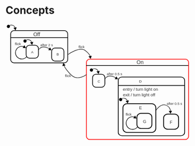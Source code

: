 # Concepts

<style>
  .state {
    fill: none; stroke: rgb(0, 0, 0); stroke-width: 3;
  }
  g.highlight>.state {
    stroke: red;
  }
</style>

<script>
</script>

<svg viewBox="-111.18638610839844 -43.07823944091797 858.5973510742188 549.2330322265625" width="858.5973510742188" height="549.2330322265625" xmlns="http://www.w3.org/2000/svg" xmlns:bx="https://boxy-svg.com">
  <g transform="matrix(1, 0, 0, 1, 0, 0)">
    <g>
      <rect x="-88.152" y="-10.866" width="262.559" height="148.015" class="state" rx="15.659" ry="15.659"/>
      <path style="fill: rgb(216, 216, 216); stroke: rgb(0, 0, 0); stroke-width: 3;" d="M -87.235 21.511 L 173.872 21.511"/>
      <text x="15.955" y="14.711" style="fill: rgb(51, 51, 51); font-family: sans-serif; font-size: 24px; stroke-width: 3px; white-space: pre;">Off</text>
    </g>
    <g transform="matrix(1, 0, 0, 1, -2, 10)">
      <rect x="-14.856" y="46.198" width="56.462" height="59.889" class="state" rx="15.659" ry="15.659"/>
      <text x="8.117" y="83.687" style="fill: rgb(51, 51, 51); font-family: sans-serif; font-size: 16px; white-space: pre;">A</text>
    </g>
    <g transform="matrix(1, 0, 0, 1, -2, 10)">
      <rect x="102.478" y="59.132" width="56.462" height="59.889" class="state" rx="15.659" ry="15.659"/>
      <text x="125.183" y="93.983" style="fill: rgb(51, 51, 51); font-family: sans-serif; font-size: 16px; white-space: pre;">B</text>
    </g>
    <g transform="matrix(1, 0, 0, 1, -2, 10)">
      <path d="M 52.991 13.003 L 60.431 25.89 L 45.55 25.89 L 52.991 13.003 Z" style="" transform="matrix(0.999043, 0.043751, -0.043751, 0.999043, -75.254522, 30.734625)" bx:shape="triangle 45.55 13.003 14.881 12.887 0.5 0 1@5e4c3892"/>
      <text x="-66.43" y="46.318" style="fill: rgb(51, 51, 51); font-family: sans-serif; font-size: 16px; white-space: pre;">flick</text>
      <path d="M 461.164 554.224 A 63.697 63.697 0 1 1 383.028 484.088 L 383.263 485.06 A 62.697 62.697 0 1 0 460.172 554.095 Z" style="fill: none; stroke: rgb(0, 0, 0); stroke-width: 4.35656;" transform="matrix(0.382873, 0.253299, -0.253299, 0.382873, -48.968494, -229.270981)" bx:shape="pie 398 546 62.697 63.697 97.418 346.405 1@eb644306"/>
    </g>
    <g transform="matrix(1, 0, 0, 1, -2, 10)">
      <text x="50.45" y="50.987" style="fill: rgb(51, 51, 51); font-family: sans-serif; font-size: 16px; white-space: pre;">after 2 s</text>
      <path style="stroke: rgb(0, 0, 0); fill: none; stroke-width: 2;" d="M 41.869 67.712 C 41.869 67.712 48.971 54.864 64.596 54.485 C 80.221 54.106 92.077 62.89 92.077 62.89"/>
      <path d="M 52.991 13.003 L 60.431 25.89 L 45.55 25.89 L 52.991 13.003 Z" style="" transform="matrix(0.999043, 0.043751, -0.043751, 0.999043, 42.678887, 40.822474)" bx:shape="triangle 45.55 13.003 14.881 12.887 0.5 0 1@5e4c3892"/>
    </g>
    <g transform="matrix(1, 0, 0, 1, -83.733116, -22.002293)">
      <ellipse style="" transform="matrix(0.6, 0.8, -0.8, 0.6, 66.684728, -8.839179)" cx="51.177" cy="44.699" rx="7.288" ry="7.288"/>
      <path style="stroke: rgb(0, 0, 0); fill: none; stroke-width: 2;" d="M 67.134 54.917 C 67.134 54.917 72.585 50.566 82.249 54.161 C 91.913 57.756 92.4 65.968 92.4 65.968"/>
      <path d="M 52.991 13.003 L 60.431 25.89 L 45.55 25.89 L 52.991 13.003 Z" style="" transform="matrix(0.646251, 0.763125, -0.763125, 0.64625, 75.1945, 14.086562)" bx:shape="triangle 45.55 13.003 14.881 12.887 0.5 0 1@5e4c3892"/>
    </g>
  </g>
  <g transform="matrix(1, 0, 0, 1, 189.96713256835935, 57.20753860473633)" class="highlight">
    <rect x="70.115" y="63.175" width="470.373" height="368.829" class="state" rx="15.659" ry="15.659"/>
    <path style="fill: rgb(216, 216, 216); stroke: rgb(0, 0, 0); stroke-width: 3;" d="M 69.114 92.333 L 538.599 92.333"/>
    <text x="301.192" y="85.533" style="fill: rgb(51, 51, 51); font-family: sans-serif; font-size: 24px; stroke-width: 3px; white-space: pre;">On</text>
    <g transform="matrix(1, 0, 0, 1, 113.589722, 86.11718)" style="">
      <rect x="-14.856" y="46.198" width="56.462" height="59.889" class="state" rx="15.659" ry="15.659"/>
      <text x="8.117" y="83.687" style="fill: rgb(51, 51, 51); font-family: sans-serif; font-size: 16px; white-space: pre;">C</text>
    </g>
    <g transform="matrix(1.088255, 0, 0, 0.979431, 105.147041, 87.333473)" style="">
      <rect x="102.478" y="59.132" width="280.677" height="275.145" class="state" rx="15.659" ry="15.659"/>
      <text x="190.183" y="84.983" style="fill: rgb(51, 51, 51); font-family: sans-serif; font-size: 16px; white-space: pre;">D</text>
      <path style="fill: rgb(216, 216, 216); stroke: rgb(0, 0, 0); stroke-width: 3;" d="M 103.909 98.587 L 382.579 98.587"/>
      <text x="338.951" y="282.095" style="fill: rgb(51, 51, 51); font-family: sans-serif; font-size: 16px; white-space: pre;" transform="matrix(1.121833, 0, 0, 1.186524, -258.007111, -211.823074)">entry / turn light on</text>
      <text x="339.122" y="304.213" style="fill: rgb(51, 51, 51); font-family: sans-serif; font-size: 16px; white-space: pre;" transform="matrix(1.121833, 0, 0, 1.186524, -258.007111, -211.823074)">exit / turn light off</text>
      <g transform="matrix(1.121833, 0, 0, 1.186524, 310.942169, 177.960098)" style="">
        <rect x="-14.856" y="46.198" width="56.462" height="59.889" class="state"  rx="15.659" ry="15.659"/>
        <text x="8.117" y="83.687" style="fill: rgb(51, 51, 51); font-family: sans-serif; font-size: 16px; stroke-width: 2.51788px; white-space: pre;">F</text>
      </g>
      <g transform="matrix(0.918902, 0, 0, 1.021, 195.622757, 175.841202)" style="">
        <text x="121.45" y="12.987" style="fill: rgb(51, 51, 51); font-family: sans-serif; font-size: 16px; white-space: pre;">after 0.5 s</text>
        <path style="stroke: rgb(0, 0, 0); fill: none; stroke-width: 2;" d="M 71.687 39.154 C 71.687 39.154 92.319 7.004 115.539 14.037 C 138.759 21.07 139.277 42.529 139.277 42.529"/>
        <path d="M 52.991 13.003 L 60.431 25.89 L 45.55 25.89 L 52.991 13.003 Z" style="" transform="matrix(-0.999584, 0.02884, -0.028843, -0.999584, 192.297647, 65.478925)" bx:shape="triangle 45.55 13.003 14.881 12.887 0.5 0 1@5e4c3892"/>
      </g>
      <g transform="matrix(1.121833, 0, 0, 1.186524, 139.043976, 129.335999)" style="">
        <rect x="-14.856" y="46.198" width="123.796" height="113.514" class="state" rx="15.659" ry="15.659"/>
        <text x="45.795" y="68.201" style="fill: rgb(51, 51, 51); font-family: sans-serif; font-size: 16px; white-space: pre;">E</text>
        <g transform="matrix(1, 0, 0, 1, 52.648926, 38.037197)" style="">
          <rect x="-14.856" y="46.198" width="56.462" height="59.889" class="state" rx="15.659" ry="15.659"/>
          <text x="8.117" y="83.687" style="fill: rgb(51, 51, 51); font-family: sans-serif; font-size: 16px; stroke-width: 2.51788px; white-space: pre;">G</text>
        </g>
        <g transform="matrix(0.819108, 0, 0, 0.860497, 49.612343, 53.377678)">
          <path d="M 52.991 13.003 L 60.431 25.89 L 45.55 25.89 L 52.991 13.003 Z" style="" transform="matrix(0.999043, 0.043751, -0.043751, 0.999043, -75.254522, 30.734625)" bx:shape="triangle 45.55 13.003 14.881 12.887 0.5 0 1@5e4c3892"/>
          <text x="-66.43" y="46.318" style="fill: rgb(51, 51, 51); font-family: sans-serif; font-size: 16px; white-space: pre;">flick</text>
          <path d="M 461.164 554.224 A 63.697 63.697 0 1 1 383.028 484.088 L 383.263 485.06 A 62.697 62.697 0 1 0 460.172 554.095 Z" style="fill: none; stroke: rgb(0, 0, 0); stroke-width: 4.35656;" transform="matrix(0.382873, 0.253299, -0.253299, 0.382873, -48.968494, -229.270981)" bx:shape="pie 398 546 62.697 63.697 97.418 346.405 1@eb644306"/>
        </g>
      </g>
      <g transform="matrix(0.918902, 0, 0, 1.021001, 55.977158, 104.368713)" style="">
        <ellipse style="" transform="matrix(0.6, 0.8, -0.8, 0.6, 66.684728, -8.839179)" cx="51.177" cy="44.699" rx="7.288" ry="7.288"/>
        <path style="stroke: rgb(0, 0, 0); fill: none; stroke-width: 2;" d="M 67.134 54.917 C 67.134 54.917 72.585 50.566 82.249 54.161 C 91.913 57.756 92.4 65.968 92.4 65.968"/>
        <path d="M 52.991 13.003 L 60.431 25.89 L 45.55 25.89 L 52.991 13.003 Z" style="" transform="matrix(0.646251, 0.763125, -0.763125, 0.64625, 75.1945, 14.086562)" bx:shape="triangle 45.55 13.003 14.881 12.887 0.5 0 1@5e4c3892"/>
      </g>
    </g>
    <g transform="matrix(1, 0, 0, 1, 113.589722, 86.11718)" style="">
      <text x="50.45" y="50.987" style="fill: rgb(51, 51, 51); font-family: sans-serif; font-size: 16px; white-space: pre;">after 0.5 s</text>
      <path style="stroke: rgb(0, 0, 0); fill: none; stroke-width: 2;" d="M 41.869 67.712 C 41.869 67.712 48.971 54.864 64.596 54.485 C 80.221 54.106 92.077 62.89 92.077 62.89"/>
      <path d="M 52.991 13.003 L 60.431 25.89 L 45.55 25.89 L 52.991 13.003 Z" style="" transform="matrix(0.999043, 0.043751, -0.043751, 0.999043, 42.678887, 40.822474)" bx:shape="triangle 45.55 13.003 14.881 12.887 0.5 0 1@5e4c3892"/>
    </g>
    <g transform="matrix(1, 0, 0, 1, 31.8566, 54.114891)" style="">
      <ellipse style="" transform="matrix(0.6, 0.8, -0.8, 0.6, 66.684728, -8.839179)" cx="51.177" cy="44.699" rx="7.288" ry="7.288"/>
      <path style="stroke: rgb(0, 0, 0); fill: none; stroke-width: 2;" d="M 67.134 54.917 C 67.134 54.917 72.585 50.566 82.249 54.161 C 91.913 57.756 92.4 65.968 92.4 65.968"/>
      <path d="M 52.991 13.003 L 60.431 25.89 L 45.55 25.89 L 52.991 13.003 Z" style="" transform="matrix(0.646251, 0.763125, -0.763125, 0.64625, 75.1945, 14.086562)" bx:shape="triangle 45.55 13.003 14.881 12.887 0.5 0 1@5e4c3892"/>
    </g>
  </g>
  <g transform="matrix(1, 0, 0, 1, 0, -7.105427357601002e-15)">
    <path style="stroke: rgb(0, 0, 0); fill: none; stroke-width: 2; stroke-linejoin: round; stroke-linecap: round;" d="M 150.132 181.757 C 150.132 181.757 182.523 143.191 217.793 165.592 C 253.063 187.993 260.885 202.868 260.885 202.868" transform="matrix(-0.97679, -0.2142, 0.2142, -0.97679, 367.534245, 401.290093)"/>
    <text x="161.796" y="201.503" style="fill: rgb(51, 51, 51); font-family: sans-serif; font-size: 16px; white-space: pre;">flick</text>
    <path d="M 52.991 13.003 L 60.431 25.89 L 45.55 25.89 L 52.991 13.003 Z" style="" transform="matrix(-0.663706, -0.747994, 0.747995, -0.663706, 175.069181, 200.382307)" bx:shape="triangle 45.55 13.003 14.881 12.887 0.5 0 1@5e4c3892"/>
  </g>
  <g transform="matrix(1, 0, 0, 1, 0, -7.105427357601002e-15)">
    <path style="stroke: rgb(0, 0, 0); fill: none; stroke-width: 2; stroke-linejoin: round; stroke-linecap: round;" d="M 174.949 99.415 C 174.949 99.415 229.086 60.204 255.198 80.721 C 281.31 101.238 278.268 111.287 278.268 111.287"/>
    <path d="M 52.991 13.003 L 60.431 25.89 L 45.55 25.89 L 52.991 13.003 Z" style="" transform="matrix(0.65779, 0.753202, -0.7532, 0.657792, 259.547486, 56.194117)" bx:shape="triangle 45.55 13.003 14.881 12.887 0.5 0 1@5e4c3892"/>
    <text x="224.003" y="70.158" style="fill: rgb(51, 51, 51); font-family: sans-serif; font-size: 16px; white-space: pre;">flick</text>
  </g>
  <g transform="matrix(1, 0, 0, 1, -160.04922485351562, -89.05534362792969)">
    <ellipse style="" transform="matrix(0.6, 0.8, -0.8, 0.6, 66.684728, -8.839179)" cx="51.177" cy="44.699" rx="7.288" ry="7.288"/>
    <path style="stroke: rgb(0, 0, 0); fill: none; stroke-width: 2;" d="M 67.134 54.917 C 67.134 54.917 72.585 50.566 82.249 54.161 C 91.913 57.756 92.4 65.968 92.4 65.968"/>
    <path d="M 52.991 13.003 L 60.431 25.89 L 45.55 25.89 L 52.991 13.003 Z" style="" transform="matrix(0.646251, 0.763125, -0.763125, 0.64625, 75.1945, 14.086562)" bx:shape="triangle 45.55 13.003 14.881 12.887 0.5 0 1@5e4c3892"/>
  </g>
</svg>


